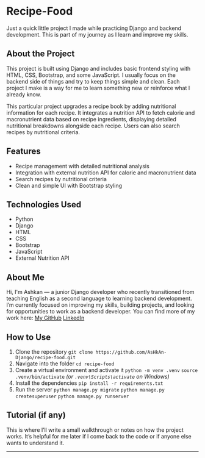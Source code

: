 # Recipe-Food

Just a quick little project I made while practicing Django and backend development.
This is part of my journey as I learn and improve my skills.

## About the Project

This project is built using Django and includes basic frontend styling with HTML, CSS, Bootstrap, and some JavaScript.
I usually focus on the backend side of things and try to keep things simple and clean.
Each project I make is a way for me to learn something new or reinforce what I already know.

This particular project upgrades a recipe book by adding nutritional information for each recipe. It integrates a nutrition API to fetch calorie and macronutrient data based on recipe ingredients, displaying detailed nutritional breakdowns alongside each recipe. Users can also search recipes by nutritional criteria.

## Features

- Recipe management with detailed nutritional analysis
- Integration with external nutrition API for calorie and macronutrient data
- Search recipes by nutritional criteria
- Clean and simple UI with Bootstrap styling

## Technologies Used

- Python
- Django
- HTML
- CSS
- Bootstrap
- JavaScript
- External Nutrition API

## About Me

Hi, I'm Ashkan — a junior Django developer who recently transitioned from teaching English as a second language to learning backend development.
I’m currently focused on improving my skills, building projects, and looking for opportunities to work as a backend developer.
You can find more of my work here: [My GitHub](https://github.com/AsHkAn-Django)
[LinkedIn](https://www.linkedin.com/in/ashkan-ahrari-146080150)

## How to Use

1. Clone the repository
   `git clone https://github.com/AsHkAn-Django/recipe-food.git`
2. Navigate into the folder
   `cd recipe-food`
3. Create a virtual environment and activate it
   `python -m venv .venv`
   `source .venv/bin/activate`  *(or `.venv\Scripts\activate` on Windows)*
4. Install the dependencies
   `pip install -r requirements.txt`
5. Run the server
   `python manage.py migrate`
   `python manage.py createsuperuser`
   `python manage.py runserver`

## Tutorial (if any)

This is where I’ll write a small walkthrough or notes on how the project works.
It’s helpful for me later if I come back to the code or if anyone else wants to understand it.

---
